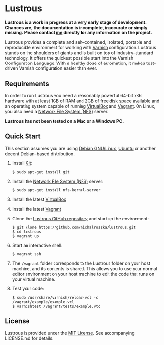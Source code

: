 # Lustrous #

**Lustrous is a work in progress at a very early stage of development. Chances are, the documentation is incomplete, inaccurate or simply missing. Please contact [me](https://github.com/michalroszka) directly for any information on the project.**

Lustrous provides a complete and self–contained, isolated, portable and reproducible environment for working with [Varnish](https://www.varnish-cache.org/) configuration. Lustrous stands on the shoulders of giants and is built on top of industry–standard technology. It offers the quickest possible start into the Varnish Configuration Language. With a healthy dose of automation, it makes test–driven Varnish configuration easier than ever.

## Requirements ##

In order to run Lustrous you need a reasonably powerful 64-bit x86 hardware with at least 1GB of RAM and 2GB of free disk space available and an operating system capable of running [VirtualBox](https://www.virtualbox.org/) and [Vagrant](https://www.vagrantup.com/). On Linux, you also need a [Network File System (NFS)](https://en.wikipedia.org/wiki/Network_File_System) server.

**Lustrous has not been tested on a Mac or a Windows PC.**

## Quick Start ##

This section assumes you are using [Debian GNU/Linux](https://www.debian.org/), [Ubuntu](http://www.ubuntu.com/) or another decent Debian–based distribution.

1. Install [Git](http://git-scm.com/):

    ```
    $ sudo apt-get install git
    ```
2. Install the [Network File System (NFS)](https://en.wikipedia.org/wiki/Network_File_System) server:

    ```
    $ sudo apt-get install nfs-kernel-server
    ```
3. Install the latest [VirtualBox](https://www.virtualbox.org/)
4. Install the latest [Vagrant](https://www.vagrantup.com/)
5. Clone the [Lustrous GitHub repository](https://github.com/michalroszka/lustrous) and start up the environment:

    ```
    $ git clone https://github.com/michalroszka/lustrous.git
    $ cd lustrous
    $ vagrant up
    ```
6. Start an interactive shell:

    ```
    $ vagrant ssh
    ```
7. The `/vagrant` folder corresponds to the Lustrous folder on your host machine, and its contents is shared. This allows you to use your normal editor environment on your host machine to edit the code that runs on your virtual machine.

8. Test your code:

    ```
    $ sudo /usr/share/varnish/reload-vcl -c /vagrant/example/example.vcl
    $ varnishtest /vagrant/tests/example.vtc
    ```

## License ##

Lustrous is provided under
the [MIT License](https://opensource.org/licenses/MIT). See accompanying
LICENSE.md for details.

